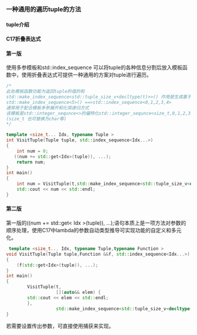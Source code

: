 ### 一种通用的遍历tuple的方法

#### tuple介绍

#### C17折叠表达式

#### 第一版

使用多参模板和std::index_sequence 可以将tuple的各种信息分割后放入模板函数中，使用折叠表达式可提供一种通用的方案对tuple进行遍历。

```cpp
/*
此处模板函数功能为返回tuple的值的和
std::make_index_sequence<std::tuple_size_v<decltype(t)>>() 作用是生成基于tuple容器所含值的数量的一个序列。
std::make_index_sequence<5>() ==>std::index_sequence<0,1,2,3,4>
通常用于配合模板多参展开和化简递归方式
该模板是std::integer_sequnce<>的偏特化std::integer_sequnce<size_t,0,1,2,3,4>
(size_t 也可替换为char等)
*/

template <size_t... Idx, typename Tuple >
int VisitTuple(Tuple tuple, std::index_sequence<Idx...>)
{
    int num = 0;
   ((num += std::get<Idx>(tuple)), ...);
    return num;
}
int main()
{
    int num = VisitTuple(t,std::make_index_sequence<std::tuple_size_v<decltype(t)>>());
    std::cout << num << std::endl;
}
```

#### 第二版

第一版的((num += std::get< Idx >(tuple)), ...);语句本质上是一项方法对参数的顺序处理，使用C17中lambda的参数自动类型推导可实现功能的自定义和多元化。

```cpp
 template <size_t... Idx, typename Tuple,typename Function >
void VisitTuple(Tuple tuple,Function &&f, std::index_sequence<Idx...>)
{
    (f(std::get<Idx>(tuple)), ...);
}
int main()
{
        VisitTuple(t, 
                   [](auto&& elem) {
        std::cout << elem << std::endl;
        }, 
                   std::make_index_sequence<std::tuple_size_v<decltype(t)>>());
}
```

若需要设置传出参数，可直接使用捕获来实现。